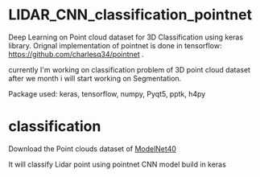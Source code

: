 # LIDAR_CNN_classification_pointnet
Deep Learning on Point cloud dataset for 3D Classification using keras library.
Orignal implementation of pointnet is done in tensorflow: https://github.com/charlesq34/pointnet .

currently I'm working on classification problem of 3D point cloud dataset after we month i will start working on Segmentation. 

Package used: keras, tensorflow, numpy, Pyqt5, pptk, h4py

# classification
Download the Point clouds dataset of <a href="http://modelnet.cs.princeton.edu/" target="_blank">ModelNet40</a> 

It will classify Lidar point using pointnet CNN model build in keras
